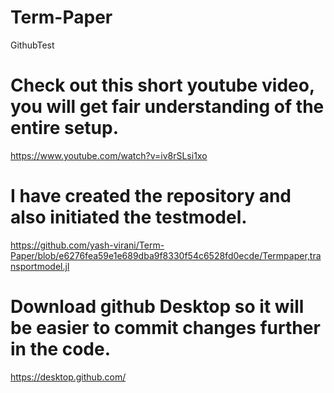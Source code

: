 # Term-Paper
GithubTest
# Check out this short youtube video, you will get fair understanding of the entire setup.
https://www.youtube.com/watch?v=iv8rSLsi1xo
# I have created the repository and also initiated the testmodel.
https://github.com/yash-virani/Term-Paper/blob/e6276fea59e1e689dba9f8330f54c6528fd0ecde/Termpaper,transportmodel.jl
# Download github Desktop so it will be easier to commit changes further in the code.
https://desktop.github.com/
